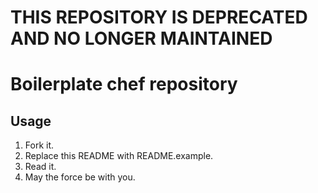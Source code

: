# THIS REPOSITORY IS DEPRECATED AND NO LONGER MAINTAINED

# Boilerplate chef repository

## Usage

1. Fork it.
2. Replace this README with README.example.
3. Read it.
4. May the force be with you.
